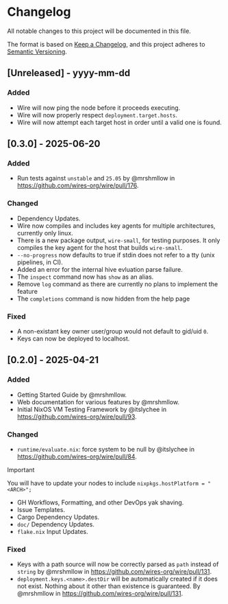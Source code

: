 # Changelog

All notable changes to this project will be documented in this file.

The format is based on [Keep a Changelog](https://keepachangelog.com/en/1.1.0/),
and this project adheres to [Semantic Versioning](https://semver.org/spec/v2.0.0.html).

## [Unreleased] - yyyy-mm-dd

### Added

- Wire will now ping the node before it proceeds executing.
- Wire will now properly respect `deployment.target.hosts`.
- Wire will now attempt each target host in order until a valid one is found.

## [0.3.0] - 2025-06-20

### Added

- Run tests against `unstable` and `25.05` by @mrshmllow in https://github.com/wires-org/wire/pull/176.

### Changed

- Dependency Updates.
- Wire now compiles and includes key agents for multiple architectures, currently only linux.
- There is a new package output, `wire-small`, for testing purposes.
  It only compiles the key agent for the host that builds `wire-small`.
- `--no-progress` now defaults to true if stdin does not refer to a tty (unix pipelines, in CI).
- Added an error for the internal hive evluation parse failure.
- The `inspect` command now has `show` as an alias.
- Remove `log` command as there are currently no plans to implement the feature
- The `completions` command is now hidden from the help page

### Fixed

- A non-existant key owner user/group would not default to gid/uid `0`.
- Keys can now be deployed to localhost.

## [0.2.0] - 2025-04-21

### Added

- Getting Started Guide by @mrshmllow.
- Web documentation for various features by @mrshmllow.
- Initial NixOS VM Testing Framework by @itslychee in https://github.com/wires-org/wire/pull/93.

### Changed

- `runtime/evaluate.nix`: force system to be null by @itslychee in https://github.com/wires-org/wire/pull/84.

> [!IMPORTANT]  
> You will have to update your nodes to include `nixpkgs.hostPlatform = "<ARCH>";`

- GH Workflows, Formatting, and other DevOps yak shaving.
- Issue Templates.
- Cargo Dependency Updates.
- `doc/` Dependency Updates.
- `flake.nix` Input Updates.

### Fixed

- Keys with a path source will now be correctly parsed as `path` instead
  of `string` by @mrshmllow in https://github.com/wires-org/wire/pull/131.
- `deployment.keys.<name>.destDir` will be automatically created if it
  does not exist. Nothing about it other than existence is guaranteed. By
  @mrshmllow in https://github.com/wires-org/wire/pull/131.
